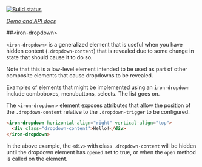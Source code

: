 
<!---

This README is automatically generated from the comments in these files:
iron-dropdown.html

Edit those files, and our readme bot will duplicate them over here!
Edit this file, and the bot will squash your changes :)

The bot does some handling of markdown. Please file a bug if it does the wrong
thing! https://github.com/PolymerLabs/tedium/issues

-->

[![Build status](https://travis-ci.org/PolymerElements/iron-dropdown.svg?branch=master)](https://travis-ci.org/PolymerElements/iron-dropdown)

_[Demo and API docs](https://elements.polymer-project.org/elements/iron-dropdown)_


##&lt;iron-dropdown&gt;

`<iron-dropdown>` is a generalized element that is useful when you have
hidden content (`.dropdown-content`) that is revealed due to some change in
state that should cause it to do so.

Note that this is a low-level element intended to be used as part of other
composite elements that cause dropdowns to be revealed.

Examples of elements that might be implemented using an `iron-dropdown`
include comboboxes, menubuttons, selects. The list goes on.

The `<iron-dropdown>` element exposes attributes that allow the position
of the `.dropdown-content` relative to the `.dropdown-trigger` to be
configured.

```html
<iron-dropdown horizontal-align="right" vertical-align="top">
  <div class="dropdown-content">Hello!</div>
</iron-dropdown>
```

In the above example, the `<div>` with class `.dropdown-content` will be
hidden until the dropdown element has `opened` set to true, or when the `open`
method is called on the element.


